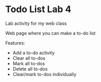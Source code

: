 # Todo List Lab 4

Lab activity for my web class

Web page where you can make a to-do list

Features:
- Add a to-do activity
- Clear all to-dos
- Mark all to-dos
- Delete all to-dos
- Clear/mark to-dos individually
